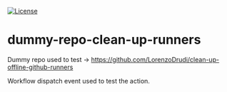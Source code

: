 [![License](https://img.shields.io/badge/License-Apache_2.0-blue.svg)](https://opensource.org/licenses/Apache-2.0)
# dummy-repo-clean-up-runners
Dummy repo used to test -> https://github.com/LorenzoDrudi/clean-up-offline-github-runners

Workflow dispatch event used to test the action.
